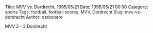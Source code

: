 Title: MVV vs. Dordrecht, 1995/05/21
Date: 1995/05/21 00:00
Category: sports
Tags: football, football scores, MVV, Dordrecht
Slug: mvv-vs-dordrecht
Author: carbonero


MVV 3 - 3 Dordrecht
